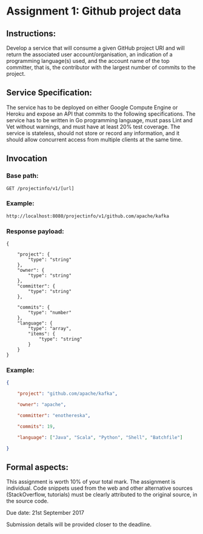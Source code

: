 # Assignment 1: Github project data
## Instructions:

Develop a service that will consume a given GitHub project URI and will return 
the associated user account/organisation, an indication of a programming
language(s) used, and the account name of the top committer, that is, the 
contributor with the largest number of commits to the project.

## Service Specification:

The service has to be deployed on either Google Compute Engine or Heroku and expose an API that commits to the following specifications. The service has to be written in Go programming language, must pass Lint and Vet without warnings, and must have at least 20% test coverage. The service is stateless, should not store or record any information, and it should allow concurrent access from multiple clients at the same time. 

## Invocation

### Base path: 
```
GET /projectinfo/v1/[url]
```

### Example: 
```
http://localhost:8080/projectinfo/v1/github.com/apache/kafka
```

### Response payload:

```jsonschema
{

    "project": {
        "type": "string"
    },
    "owner": {
        "type": "string"
    },
    "committer": {
        "type": "string"
    },
    
    "commits": {
        "type": "number"
    },
    "language": {
        "type": "array",
        "items": {
            "type": "string"
        }
    }
}
```

### Example: 
```json
{

    "project": "github.com/apache/kafka",

    "owner": "apache",

    "committer": "enothereska",

    "commits": 19,

    "language": ["Java", "Scala", "Python", "Shell", "Batchfile"]

}
```

## Formal aspects:

This assignment is worth 10% of your total mark. The assignment is individual. Code snippets used from the web and other alternative sources (StackOverflow, tutorials) must be clearly attributed to the original source, in the source code. 

Due date: 21st September 2017

Submission details will be provided closer to the deadline.